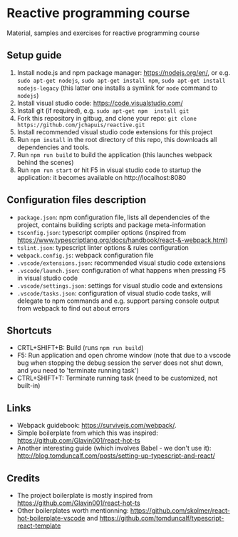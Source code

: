 # Reactive programming course
Material, samples and exercises for reactive programming course

## Setup guide
1. Install node.js and npm package manager: https://nodejs.org/en/, or e.g. `sudo apt-get nodejs`, `sudo apt-get install npm`, `sudo apt-get install nodejs-legacy` (this latter one installs a symlink for `node` command to `nodejs`)
2. Install visual studio code: https://code.visualstudio.com/
4. Install git (if required), e.g. `sudo apt-get npm  install git` 
3. Fork this repository in gitbug, and clone your repo: `git clone https://github.com/jchapuis/reactive.git`
4. Install recommended visual studio code extensions for this project
5. Run `npm install` in the root directory of this repo, this downloads all dependencies and tools.
6. Run `npm run build` to build the application (this launches webpack behind the scenes) 
7. Run `npm run start` or hit F5 in visual studio code to startup the application: it becomes available on http://localhost:8080

## Configuration files description
- `package.json`: npm configuration file, lists all dependencies of the project, contains building scripts and package meta-information
- `tsconfig.json`: typescript compiler options (inspired from https://www.typescriptlang.org/docs/handbook/react-&-webpack.html)
- `tslint.json`: typescript linter options & rules configuration
- `webpack.config.js`: webpack configuration file
- `.vscode/extensions.json`: recommended visual studio code extensions
- `.vscode/launch.json`: configuration of what happens when pressing F5 in visual studio code
- `.vscode/settings.json`: settings for visual studio code and extensions
- `.vscode/tasks.json`: configuration of visual studio code tasks, will delegate to npm commands and e.g. support parsing console output from webpack to find out about errors  

## Shortcuts
- CRTL+SHIFT+B: Build (runs `npm run build`)
- F5: Run application and open chrome window (note that due to a vscode bug when stopping the debug session the server does not shut down, and you need to 'terminate running task')
- CTRL+SHIFT+T: Terminate running task (need to be customized, not built-in)

## Links
 - Webpack guidebook: https://survivejs.com/webpack/.
 - Simple boilerplate from which this was inspired: https://github.com/Glavin001/react-hot-ts
- Another interesting guide (which involves Babel - we don't use it):
http://blog.tomduncalf.com/posts/setting-up-typescript-and-react/

## Credits
- The project boilerplate is mostly inspired from https://github.com/Glavin001/react-hot-ts
- Other boilerplates worth mentionning:
https://github.com/skolmer/react-hot-boilerplate-vscode and https://github.com/tomduncalf/typescript-react-template